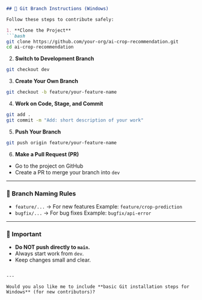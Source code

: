 
````markdown
## 🔹 Git Branch Instructions (Windows)

Follow these steps to contribute safely:

1. **Clone the Project**
```bash
git clone https://github.com/your-org/ai-crop-recommendation.git
cd ai-crop-recommendation
````

2. **Switch to Development Branch**

```bash
git checkout dev
```

3. **Create Your Own Branch**

```bash
git checkout -b feature/your-feature-name
```

4. **Work on Code, Stage, and Commit**

```bash
git add .
git commit -m "Add: short description of your work"
```

5. **Push Your Branch**

```bash
git push origin feature/your-feature-name
```

6. **Make a Pull Request (PR)**

* Go to the project on GitHub
* Create a PR to merge your branch into `dev`

---

### 🌿 Branch Naming Rules

* `feature/...` → For new features
  Example: `feature/crop-prediction`
* `bugfix/...` → For bug fixes
  Example: `bugfix/api-error`

---

### 🛑 Important

* **Do NOT push directly to `main`.**
* Always start work from `dev`.
* Keep changes small and clear.

```

---

Would you also like me to include **basic Git installation steps for Windows** (for new contributors)?
```
